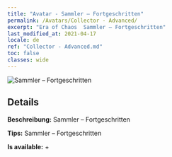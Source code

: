 ```yaml
---
title: "Avatar - Sammler – Fortgeschritten"
permalink: /Avatars/Collector - Advanced/
excerpt: "Era of Chaos  Sammler – Fortgeschritten"
last_modified_at: 2021-04-17
locale: de
ref: "Collector - Advanced.md"
toc: false
classes: wide
---
```

 ![Sammler – Fortgeschritten](/images/a/avatarFrame_72.png)

## Details

 **Beschreibung:** Sammler – Fortgeschritten 

 **Tips:** Sammler – Fortgeschritten 

 **Is available:**  + 

